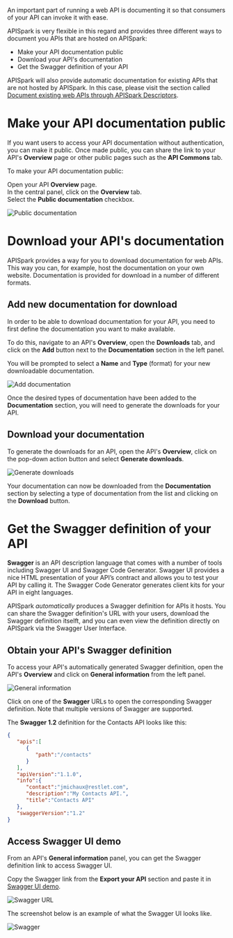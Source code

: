 
An important part of running a web API is documenting it so that consumers of your API can invoke it with ease.

APISpark is very flexible in this regard and provides three different ways to document you APIs that are hosted on APISpark:

* Make your API documentation public
* Download your API's documentation
* Get the Swagger definition of your API

APISpark will also provide automatic documentation for existing APIs that are not hosted by APISpark. In this case, please visit the section called [Document existing web APIs through APISpark Descriptors](technical-resources/apispark/guide/document/overview "Document existing web APIs through APISpark Descriptors").

# Make your API documentation public

If you want users to access your API documentation without authentication, you can make it public. Once made public, you can share the link to your API's **Overview** page or other public pages such as the **API Commons** tab.

To make your API documentation public:

Open your API **Overview** page.  
In the central panel, click on the **Overview** tab.  
Select the **Public documentation** checkbox.

![Public documentation](images/publicdocumentation.jpg "Public documentation")


# Download your API's documentation

APISpark provides a way for you to download documentation for web APIs. This way you can, for example, host the documentation on your own website. Documentation is provided for download in a number of different formats.

## Add new documentation for download

In order to be able to download documentation for your API, you need to first define the documentation you want to make available.

To do this, navigate to an API's **Overview**, open the **Downloads** tab, and click on the **Add** button next to the **Documentation** section in the left panel.

You will be prompted to select a **Name** and **Type** (format) for your new downloadable documentation.

![Add documentation](images/adddocumentation.png "Add documentation")

Once the desired types of documentation have been added to the **Documentation** section, you will need to generate the downloads for your API.

## Download your documentation

To generate the downloads for an API, open the API's **Overview**, click on the pop-down action button and select **Generate downloads**.

![Generate downloads](images/generatedownloads.png "Generate downloads")

Your documentation can now be downloaded from the **Documentation** section by selecting a type of documentation from the list and clicking on the **Download** button.

# Get the Swagger definition of your API

**Swagger** is an API description language that comes with a number of tools including Swagger UI and Swagger Code Generator. Swagger UI provides a nice HTML presentation of your API’s contract and allows you to test your API by calling it. The Swagger Code Generator generates client kits for your API in eight languages.

APISpark *automatically* produces a Swagger definition for APIs it hosts. You can share the Swagger definition's URL with your users, download the Swagger definition itselft, and you can even view the definition directly on APISpark via the Swagger User Interface.


## Obtain your API's Swagger definition

To access your API's automatically generated Swagger definition, open the API's **Overview** and click on **General information** from the left panel.

![General information](images/general-information.jpg "General information")

Click on one of the **Swagger** URLs to open the corresponding Swagger definition. Note that multiple versions of Swagger are supported.

The **Swagger 1.2** definition for the Contacts API looks like this:

```json
{  
   "apis":[  
      {  
         "path":"/contacts"
      }
   ],
   "apiVersion":"1.1.0",
   "info":{  
      "contact":"jmichaux@restlet.com",
      "description":"My Contacts API.",
      "title":"Contacts API"
   },
   "swaggerVersion":"1.2"
}
```

## Access Swagger UI demo

From an API's **General information** panel, you can get the Swagger definition link to access Swagger UI.

Copy the Swagger link from the **Export your API** section and paste it in [Swagger UI demo](http://petstore.swagger.wordnik.com/ "Swagger UI demo").

![Swagger URL](images/swagger-url.jpg "Swagger URL")

The screenshot below is an example of what the Swagger UI looks like.  

![Swagger](images/07.jpg "Swagger")
